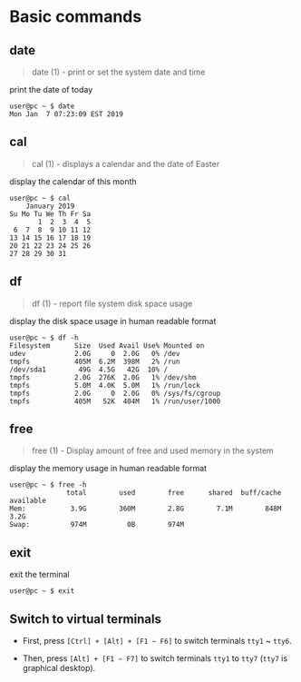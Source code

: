 # Basic commands

## date

> date (1) - print or set the system date and time

print the date of today

```
user@pc ~ $ date
Mon Jan  7 07:23:09 EST 2019
```

## cal

> cal (1) - displays a calendar and the date of Easter

display the calendar of this month

```
user@pc ~ $ cal
    January 2019
Su Mo Tu We Th Fr Sa
       1  2  3  4  5
 6  7  8  9 10 11 12
13 14 15 16 17 18 19
20 21 22 23 24 25 26
27 28 29 30 31
```

## df

> df (1) - report file system disk space usage

display the disk space usage in human readable format

```
user@pc ~ $ df -h
Filesystem      Size  Used Avail Use% Mounted on
udev            2.0G     0  2.0G   0% /dev
tmpfs           405M  6.2M  398M   2% /run
/dev/sda1        49G  4.5G   42G  10% /
tmpfs           2.0G  276K  2.0G   1% /dev/shm
tmpfs           5.0M  4.0K  5.0M   1% /run/lock
tmpfs           2.0G     0  2.0G   0% /sys/fs/cgroup
tmpfs           405M   52K  404M   1% /run/user/1000
```

## free

> free (1) - Display amount of free and used memory in the system

display the memory usage in human readable format

```
user@pc ~ $ free -h
              total        used        free      shared  buff/cache   available
Mem:           3.9G        360M        2.8G        7.1M        848M        3.2G
Swap:          974M          0B        974M
```

## exit

exit the terminal

```
user@pc ~ $ exit
```

## Switch to virtual terminals

- First, press `[Ctrl] + [Alt] + [F1 ~ F6]` to switch terminals `tty1` \~ `tty6`.

- Then, press `[Alt] + [F1 ~ F7]` to switch terminals `tty1` to `tty7` (`tty7` is graphical desktop).
